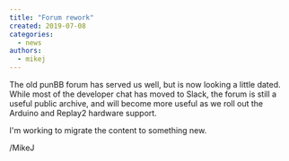 ```yaml
---
title: "Forum rework"
created: 2019-07-08
categories: 
  - news
authors: 
  - mikej
---
```


The old punBB forum has served us well, but is now looking a little dated. While most of the developer chat has moved to Slack, the forum is still a useful public archive, and will become more useful as we roll out the Arduino and Replay2 hardware support.

I'm working to migrate the content to something new.

/MikeJ
